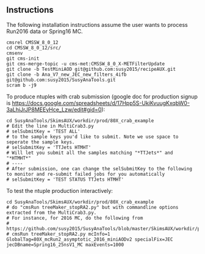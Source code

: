 ## Instructions

The following installation instructions assume the user wants to process Run2016 data or Spring16 MC.

```
cmsrel CMSSW_8_0_12
cd CMSSW_8_0_12/src/
cmsenv
git cms-init
git cms-merge-topic -u cms-met:CMSSW_8_0_X-METFilterUpdate
git clone -b TestMiniAOD git@github.com:susy2015/recipeAUX.git
git clone -b Ana_V7_new_JEC_new_filters_4ifb git@github.com:susy2015/SusyAnaTools.git
scram b -j9
```

To produce ntuples with crab submission (google doc for production signup is https://docs.google.com/spreadsheets/d/17Hpp5S-UkiKvuugKxqbW0-3aLhiJrJP8MEEyHce_Lzw/edit#gid=0):
```
cd SusyAnaTools/SkimsAUX/workdir/prod/80X_crab_example
# Edit the line in MultiCrab3.py
# selSubmitKey = 'TEST ALL'
# to the sample keys you'd like to submit. Note we use space to seperate the sample keys.
# selSubmitKey = 'TTJets HTMHT'
# Will let you submit all the samples matching "*TTJets*" and "*HTMHT*"
# ----
# After submission, one can change the selSubmitKey to the following to monitor and re-submit failed jobs for you automatically
# selSubmitKey = 'TEST STATUS TTJets HTMHT'
```

To test the ntuple production interactively:
```
cd SusyAnaTools/SkimsAUX/workdir/prod/80X_crab_example
# do "cmsRun treeMaker_stopRA2.py" but with commandline options extracted from the MultiCrab3.py.
# For instance, for 2016 MC, do the following from
# https://github.com/susy2015/SusyAnaTools/blob/master/SkimsAUX/workdir/prod/80X_crab_example/MultiCrab3.py#L271:
# cmsRun treeMaker_stopRA2.py mcInfo=1 GlobalTag=80X_mcRun2_asymptotic_2016_miniAODv2 specialFix=JEC jecDBname=Spring16_25nsV1_MC maxEvents=1000
```
